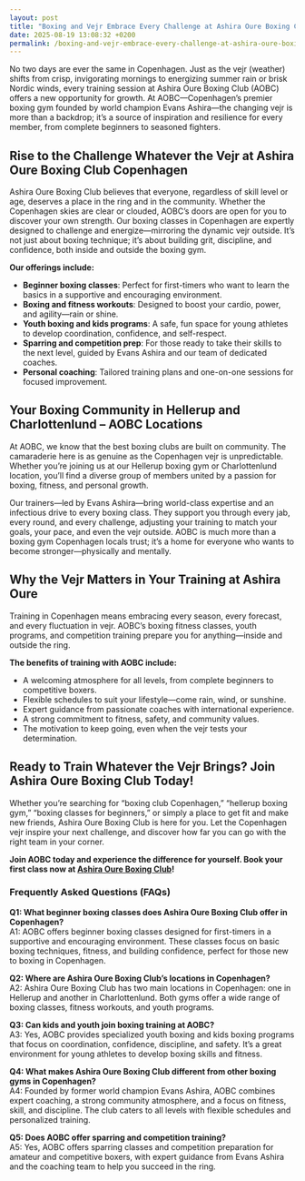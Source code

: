```yaml
---
layout: post
title: "Boxing and Vejr Embrace Every Challenge at Ashira Oure Boxing Club"
date: 2025-08-19 13:08:32 +0200
permalink: /boxing-and-vejr-embrace-every-challenge-at-ashira-oure-boxing-club/
---
```

No two days are ever the same in Copenhagen. Just as the vejr (weather) shifts from crisp, invigorating mornings to energizing summer rain or brisk Nordic winds, every training session at Ashira Oure Boxing Club (AOBC) offers a new opportunity for growth. At AOBC—Copenhagen’s premier boxing gym founded by world champion Evans Ashira—the changing vejr is more than a backdrop; it’s a source of inspiration and resilience for every member, from complete beginners to seasoned fighters.

## Rise to the Challenge Whatever the Vejr at Ashira Oure Boxing Club Copenhagen

Ashira Oure Boxing Club believes that everyone, regardless of skill level or age, deserves a place in the ring and in the community. Whether the Copenhagen skies are clear or clouded, AOBC’s doors are open for you to discover your own strength. Our boxing classes in Copenhagen are expertly designed to challenge and energize—mirroring the dynamic vejr outside. It’s not just about boxing technique; it’s about building grit, discipline, and confidence, both inside and outside the boxing gym.

**Our offerings include:**

- **Beginner boxing classes**: Perfect for first-timers who want to learn the basics in a supportive and encouraging environment.
- **Boxing and fitness workouts**: Designed to boost your cardio, power, and agility—rain or shine.
- **Youth boxing and kids programs**: A safe, fun space for young athletes to develop coordination, confidence, and self-respect.
- **Sparring and competition prep**: For those ready to take their skills to the next level, guided by Evans Ashira and our team of dedicated coaches.
- **Personal coaching**: Tailored training plans and one-on-one sessions for focused improvement.

## Your Boxing Community in Hellerup and Charlottenlund – AOBC Locations

At AOBC, we know that the best boxing clubs are built on community. The camaraderie here is as genuine as the Copenhagen vejr is unpredictable. Whether you’re joining us at our Hellerup boxing gym or Charlottenlund location, you’ll find a diverse group of members united by a passion for boxing, fitness, and personal growth.

Our trainers—led by Evans Ashira—bring world-class expertise and an infectious drive to every boxing class. They support you through every jab, every round, and every challenge, adjusting your training to match your goals, your pace, and even the vejr outside. AOBC is much more than a boxing gym Copenhagen locals trust; it’s a home for everyone who wants to become stronger—physically and mentally.

## Why the Vejr Matters in Your Training at Ashira Oure

Training in Copenhagen means embracing every season, every forecast, and every fluctuation in vejr. AOBC’s boxing fitness classes, youth programs, and competition training prepare you for anything—inside and outside the ring.

**The benefits of training with AOBC include:**

- A welcoming atmosphere for all levels, from complete beginners to competitive boxers.
- Flexible schedules to suit your lifestyle—come rain, wind, or sunshine.
- Expert guidance from passionate coaches with international experience.
- A strong commitment to fitness, safety, and community values.
- The motivation to keep going, even when the vejr tests your determination.

## Ready to Train Whatever the Vejr Brings? Join Ashira Oure Boxing Club Today!

Whether you’re searching for “boxing club Copenhagen,” “hellerup boxing gym,” “boxing classes for beginners,” or simply a place to get fit and make new friends, Ashira Oure Boxing Club is here for you. Let the Copenhagen vejr inspire your next challenge, and discover how far you can go with the right team in your corner.

**Join AOBC today and experience the difference for yourself. Book your first class now at [Ashira Oure Boxing Club](https://www.ashiraoure.com/)!**

### Frequently Asked Questions (FAQs)

**Q1: What beginner boxing classes does Ashira Oure Boxing Club offer in Copenhagen?**  
A1: AOBC offers beginner boxing classes designed for first-timers in a supportive and encouraging environment. These classes focus on basic boxing techniques, fitness, and building confidence, perfect for those new to boxing in Copenhagen.

**Q2: Where are Ashira Oure Boxing Club’s locations in Copenhagen?**  
A2: Ashira Oure Boxing Club has two main locations in Copenhagen: one in Hellerup and another in Charlottenlund. Both gyms offer a wide range of boxing classes, fitness workouts, and youth programs.

**Q3: Can kids and youth join boxing training at AOBC?**  
A3: Yes, AOBC provides specialized youth boxing and kids boxing programs that focus on coordination, confidence, discipline, and safety. It’s a great environment for young athletes to develop boxing skills and fitness.

**Q4: What makes Ashira Oure Boxing Club different from other boxing gyms in Copenhagen?**  
A4: Founded by former world champion Evans Ashira, AOBC combines expert coaching, a strong community atmosphere, and a focus on fitness, skill, and discipline. The club caters to all levels with flexible schedules and personalized training.

**Q5: Does AOBC offer sparring and competition training?**  
A5: Yes, AOBC offers sparring classes and competition preparation for amateur and competitive boxers, with expert guidance from Evans Ashira and the coaching team to help you succeed in the ring.

<script type="application/ld+json">
{
  "@context": "https://schema.org",
  "@type": "BlogPosting",
  "headline": "Boxing and Vejr Embrace Every Challenge at Ashira Oure Boxing Club",
  "description": "Explore how Ashira Oure Boxing Club in Copenhagen embraces the changing vejr to inspire boxers of all levels. Learn about their beginner boxing classes, youth programs, sparring, and fitness offerings.",
  "author": {
    "@type": "Person",
    "name": "Evans Ashira"
  },
  "datePublished": "2024-06-01",
  "mainEntityOfPage": {
    "@type": "WebPage",
    "@id": "https://www.ashiraoure.com/blog/boxing-and-vejr-embrace-every-challenge"
  },
  "publisher": {
    "@type": "Person",
    "name": "Evans Ashira"
  },
  "keywords": "ashira oure boxing club, ashira oure, aobc, evans ashira, ashira boxing, boxing club copenhagen, boxing gym copenhagen, boxing copenhagen, hellerup boxing gym, copenhagen boxing club, bokseklub københavn, beginner boxing classes, boxing club for beginners, boxing academy, youth boxing, kids boxing near me, boxing classes, sparring classes, boxing competition training, boxing training for kids, amateur boxing club, boxing fitness, fitness boxing, gym with boxing, boxing and fitness classes, boxing community, first boxing class, boxing workout plan, boxing safety tips"
}
</script>

<script type="application/ld+json">
{
  "@context": "https://schema.org",
  "@type": "FAQPage",
  "mainEntity": [
    {
      "@type": "Question",
      "name": "What beginner boxing classes does Ashira Oure Boxing Club offer in Copenhagen?",
      "acceptedAnswer": {
        "@type": "Answer",
        "text": "AOBC offers beginner boxing classes designed for first-timers in a supportive and encouraging environment. These classes focus on basic boxing techniques, fitness, and building confidence, perfect for those new to boxing in Copenhagen."
      }
    },
    {
      "@type": "Question",
      "name": "Where are Ashira Oure Boxing Club’s locations in Copenhagen?",
      "acceptedAnswer": {
        "@type": "Answer",
        "text": "Ashira Oure Boxing Club has two main locations in Copenhagen: one in Hellerup and another in Charlottenlund. Both gyms offer a wide range of boxing classes, fitness workouts, and youth programs."
      }
    },
    {
      "@type": "Question",
      "name": "Can kids and youth join boxing training at AOBC?",
      "acceptedAnswer": {
        "@type": "Answer",
        "text": "Yes, AOBC provides specialized youth boxing and kids boxing programs that focus on coordination, confidence, discipline, and safety. It’s a great environment for young athletes to develop boxing skills and fitness."
      }
    },
    {
      "@type": "Question",
      "name": "What makes Ashira Oure Boxing Club different from other boxing gyms in Copenhagen?",
      "acceptedAnswer": {
        "@type": "Answer",
        "text": "Founded by former world champion Evans Ashira, AOBC combines expert coaching, a strong community atmosphere, and a focus on fitness, skill, and discipline. The club caters to all levels with flexible schedules and personalized training."
      }
    },
    {
      "@type": "Question",
      "name": "Does AOBC offer sparring and competition training?",
      "acceptedAnswer": {
        "@type": "Answer",
        "text": "Yes, AOBC offers sparring classes and competition preparation for amateur and competitive boxers, with expert guidance from Evans Ashira and the coaching team to help you succeed in the ring."
      }
    }
  ]
}
</script>